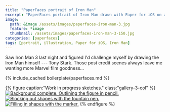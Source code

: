 ```yaml
---
title: "PaperFaces portrait of Iron Man"
excerpt: "PaperFaces portrait of Iron Man drawn with Paper for iOS on an iPad."
image: 
  path: &image /assets/images/paperfaces-iron-man-3.jpg 
  feature: *image
  thumbnail: /assets/images/paperfaces-iron-man-3-150.jpg
categories: [paperfaces]
tags: [portrait, illustration, Paper for iOS, Iron Man]
---
```


Saw Iron Man 3 last night and figured I'd challenge myself by drawing the Iron Man himself --- Tony Stark. Those post credit scenes always leave me wanting more Marvel film goodness…

{% include_cached boilerplate/paperfaces.md %}

{% figure caption:"Work in progress sketches." class:"gallery-3-col" %}
[![Background complete. Outlining the figure in pencil.](/assets/images/paperfaces-iron-man-3-wip-1-230.jpg)](/assets/images/paperfaces-iron-man-3-wip-1-lg.jpg)
[![Blocking out shapes with the fountain pen.](/assets/images/paperfaces-iron-man-3-wip-2-230.jpg)](/assets/images/paperfaces-iron-man-3-wip-2-lg.jpg)
[![Filling in shapes with the marker.](/assets/images/paperfaces-iron-man-3-wip-3-230.jpg)](/assets/images/paperfaces-iron-man-3-wip-3-lg.jpg)
{% endfigure %}
